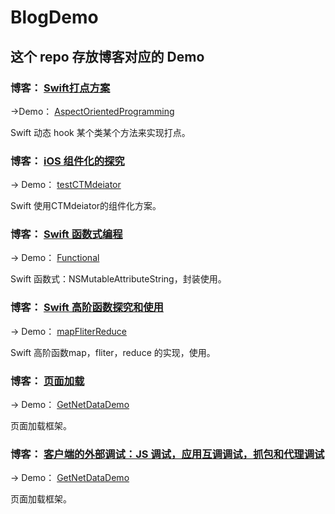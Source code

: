 # BlogDemo


## 这个 repo 存放博客对应的 Demo

### 博客： [Swift打点方案](https://poos.github.io/2018/07/17/ProjectEvent/)

->Demo： [AspectOrientedProgramming](https://github.com/poos/BlogDemo/tree/master/AspectOrientedProgramming)

Swift 动态 hook 某个类某个方法来实现打点。


### 博客： [iOS 组件化的探究](https://poos.github.io/2018/10/10/Module/)
-> Demo： [testCTMdeiator](https://github.com/poos/BlogDemo/tree/master/testCTMdeiator)

Swift 使用CTMdeiator的组件化方案。


### 博客： [Swift 函数式编程](https://poos.github.io/2018/11/05/SwiftFunctional/)
-> Demo： [Functional](https://github.com/poos/BlogDemo/tree/master/Functional)

Swift  函数式：NSMutableAttributeString，封装使用。


### 博客： [Swift 高阶函数探究和使用](https://poos.github.io/2018/11/08/SwiftFunctional2/)
-> Demo： [mapFliterReduce](https://github.com/poos/BlogDemo/tree/master/mapFliterReduce)

Swift  高阶函数map，fliter，reduce 的实现，使用。


### 博客： [页面加载](https://github.com/poos/BlogDemo/tree/master/GetNetDataDemo/README.md)
-> Demo： [GetNetDataDemo](https://github.com/poos/BlogDemo/tree/master/GetNetDataDemo)

页面加载框架。


### 博客： [客户端的外部调试：JS 调试，应用互调调试，抓包和代理调试](https://poos.github.io/2018/11/12/ProjectConnectTest/)
-> Demo： [GetNetDataDemo](https://github.com/poos/BlogDemo/tree/master/ProjectConnectTest)

页面加载框架。
